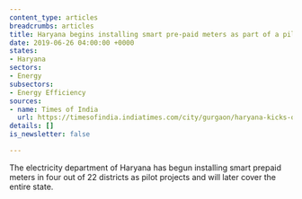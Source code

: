 ```yaml
---
content_type: articles
breadcrumbs: articles
title: Haryana begins installing smart pre-paid meters as part of a pilot project
date: 2019-06-26 04:00:00 +0000
states:
- Haryana
sectors:
- Energy
subsectors:
- Energy Efficiency
sources:
- name: Times of India
  url: https://timesofindia.indiatimes.com/city/gurgaon/haryana-kicks-off-prepaid-power-meter-project/articleshowprint/69868160.cms
details: []
is_newsletter: false

---
```

The electricity department of Haryana has begun installing smart prepaid meters in four out of 22 districts as pilot projects and will later cover the entire state.
